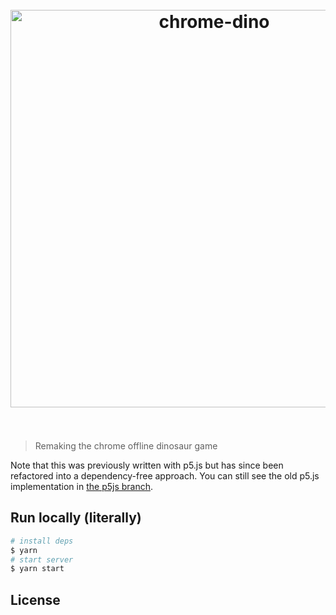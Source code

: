 <h1 align="center">
  <br>
  <a href="https://chrisdothtml.github.io/chrome-dino" target="_blank"><img width="636" src="assets/preview.png" alt="chrome-dino"></a>
  <br>
  <br>
</h1>

> Remaking the chrome offline dinosaur game

Note that this was previously written with p5.js but has since been refactored into a dependency-free approach. You can still see the old p5.js implementation in [the p5js branch](https://github.com/rosenx/work).

## Run locally (literally)

```bash
# install deps
$ yarn
# start server
$ yarn start
```

## License
